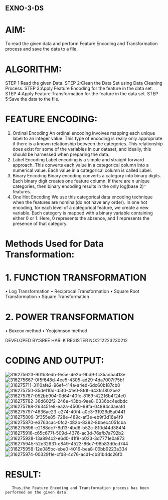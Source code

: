 ## EXNO-3-DS

# AIM:
To read the given data and perform Feature Encoding and Transformation process and save the data to a file.

# ALGORITHM:
STEP 1:Read the given Data.
STEP 2:Clean the Data Set using Data Cleaning Process.
STEP 3:Apply Feature Encoding for the feature in the data set.
STEP 4:Apply Feature Transformation for the feature in the data set.
STEP 5:Save the data to the file.

# FEATURE ENCODING:
1. Ordinal Encoding
An ordinal encoding involves mapping each unique label to an integer value. This type of encoding is really only appropriate if there is a known relationship between the categories. This relationship does exist for some of the variables in our dataset, and ideally, this should be harnessed when preparing the data.
2. Label Encoding
Label encoding is a simple and straight forward approach. This converts each value in a categorical column into a numerical value. Each value in a categorical column is called Label.
3. Binary Encoding
Binary encoding converts a category into binary digits. Each binary digit creates one feature column. If there are n unique categories, then binary encoding results in the only log(base 2)ⁿ features.
4. One Hot Encoding
We use this categorical data encoding technique when the features are nominal(do not have any order). In one hot encoding, for each level of a categorical feature, we create a new variable. Each category is mapped with a binary variable containing either 0 or 1. Here, 0 represents the absence, and 1 represents the presence of that category.

# Methods Used for Data Transformation:
  # 1. FUNCTION TRANSFORMATION
• Log Transformation
• Reciprocal Transformation
• Square Root Transformation
• Square Transformation
  # 2. POWER TRANSFORMATION
• Boxcox method
• Yeojohnson method


DEVELOPED BY:SREE HARI K
REGISTER NO:212223230212
# CODING AND OUTPUT:
![316275623-901b3edb-9e5e-4e2b-9bd9-fc35ad5a413e](https://github.com/sreehari2315/EXNO-3-DS/assets/139331590/c48759c2-54c6-47a8-842e-ce450c64c5f0)
![316275667-0f5f648d-4ee5-4305-ad29-4da7007f75bf](https://github.com/sreehari2315/EXNO-3-DS/assets/139331590/212e07df-e4c4-40a2-aa2c-9ca798d77c60)
![316275711-3110afe2-96ef-414a-a4ed-6dc60b187cb8](https://github.com/sreehari2315/EXNO-3-DS/assets/139331590/148d49bf-c1c8-47a4-ac41-08e62d2c1cd5)
![316275750-35de110d-d5f0-41e0-8fdf-643fc1802be2](https://github.com/sreehari2315/EXNO-3-DS/assets/139331590/2fe8d2a1-17c9-4310-8e1d-56a1a3dbc733)
![316275767-052bb904-0d64-40fe-8169-42216b4f24e0](https://github.com/sreehari2315/EXNO-3-DS/assets/139331590/d889e165-a606-4277-9a73-c2c81f9c6d98)
![316275782-36d602f2-246e-43bb-9ee8-0336bc4edbdc](https://github.com/sreehari2315/EXNO-3-DS/assets/139331590/807e490a-3cf6-48dd-a589-b83bb066669c)
![316275788-263451e8-ea2a-4500-99fa-04894c3aeafd](https://github.com/sreehari2315/EXNO-3-DS/assets/139331590/d3fe224b-e25d-429e-9985-34686238498a)
![316275797-4836ae23-c274-40f4-a0c3-31926d5a0441](https://github.com/sreehari2315/EXNO-3-DS/assets/139331590/eb57311f-5d31-458d-baef-c9b18b568f81)
![316275809-3f355e85-728e-489c-af3e-eb9f3d16a4f9](https://github.com/sreehari2315/EXNO-3-DS/assets/139331590/0fa69282-0f6e-4e91-83a2-e15a2e5c1122)
![316275870-e3763cac-0fc2-482b-8392-8bbec4051cba](https://github.com/sreehari2315/EXNO-3-DS/assets/139331590/27e87f3f-4fcc-4590-8cff-20d957ba1060)
![316275896-e2188dc7-8d13-4bd6-b52c-810d44d384f4](https://github.com/sreehari2315/EXNO-3-DS/assets/139331590/399f8296-3c38-44ad-8003-b56521d99c2b)
![316275916-c65c677f-509d-4376-ac3d-76afb7a792b2](https://github.com/sreehari2315/EXNO-3-DS/assets/139331590/04d1accc-1d16-4915-99a3-275e569b5c93)
![316275928-13a894c2-e6d0-41f8-b023-3d7771e0a873](https://github.com/sreehari2315/EXNO-3-DS/assets/139331590/be8bd3c6-65f7-48b7-9b10-db92a94f3a86)
![316275945-52e32631-e849-4523-86c7-98b83d0cd744](https://github.com/sreehari2315/EXNO-3-DS/assets/139331590/aff1a0c0-4074-4f5c-afcb-e4030d12c9ca)
![316275958-12e085bc-ebe0-4016-bea8-00bb9223a334](https://github.com/sreehari2315/EXNO-3-DS/assets/139331590/6024091e-49cb-4604-a478-6ebed449b36b)
![316275974-00329f1e-cfd8-4d76-acd1-cb81b4dc26f0](https://github.com/sreehari2315/EXNO-3-DS/assets/139331590/a5ccabc5-caf2-41e9-9eea-167cd73afdb8)


# RESULT:
       Thus,the Feature Encoding and Transformation process has been performed on the given data.

       
